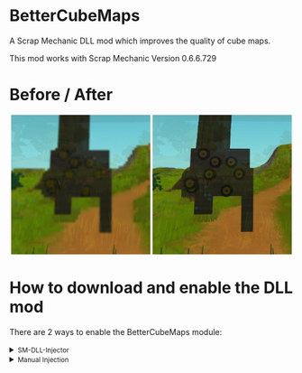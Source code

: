 # BetterCubeMaps
A Scrap Mechanic DLL mod which improves the quality of cube maps.

This mod works with Scrap Mechanic Version 0.6.6.729

# Before / After

<p align="center" width="100%">
    <img width="49%" src="https://github.com/QuestionableM/SM-BetterCubeMaps/blob/main/Images/cubemaps_before.png">
    <img width="49%" src="https://github.com/QuestionableM/SM-BetterCubeMaps/blob/main/Images/cubemaps_after.png">
</p>

# How to download and enable the DLL mod

There are 2 ways to enable the BetterCubeMaps module:

<details>
<summary><small>SM-DLL-Injector</small></summary>

- Download the latest release of <b>[SM-DLL-Injector](https://github.com/QuestionableM/SM-DLL-Injector/releases/latest)</b> and follow the instructions listed in the <b>[README](https://github.com/QuestionableM/SM-DLL-Injector#readme)</b> file
- Download the latest release of the `BetterCubeMaps_<resolution>.dll` <b>[here](https://github.com/QuestionableM/SM-BetterCubeMaps/releases/latest)</b>
- Move the `BetterCubeMaps_<resolution>.dll` to `Steam/steamapps/common/Scrap Mechanic/Release/DLLModules` directory created by <b>[SM-DLL-Injector](https://github.com/QuestionableM/SM-DLL-Injector/releases/latest)</b> installer
- Launch the game

</details>

<details>
<summary><small>Manual Injection</small></summary>

- Download the latest release of the `BetterCubeMaps_<resolution>.dll` <b>[here](https://github.com/QuestionableM/SM-BetterCubeMaps/releases/latest)</b>
- Launch the game
- Inject `BetterCubeMaps_<resolution>.dll` by using a DLL Injector of your choice
  
</details>
